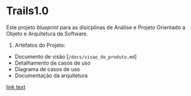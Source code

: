 # Trails1.0
Este projeto _blueprint_ para as disicplinas de Análise e Projeto Orientado a Objeto e Arquitetura de Software.

1) Artefatos do Projeto:
* Documento de visão [`/docs/visao_do_produto.md`]
* Detalhamento de casos de uso 
* Diagrama de casos de uso
* Documentação da arquitetura


[link text](./docs/visao_do_produto.md)